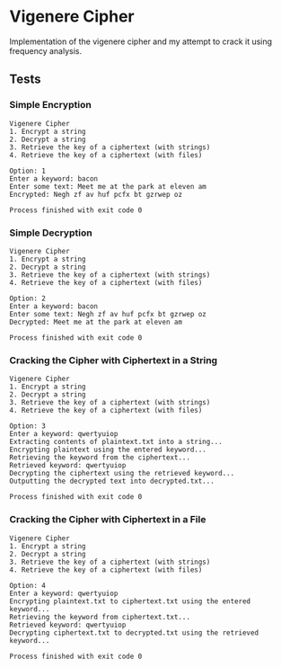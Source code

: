 # Vigenere Cipher

Implementation of the vigenere cipher and my attempt to crack it using frequency analysis.

## Tests

### Simple Encryption

```
Vigenere Cipher
1. Encrypt a string
2. Decrypt a string
3. Retrieve the key of a ciphertext (with strings)
4. Retrieve the key of a ciphertext (with files)

Option: 1
Enter a keyword: bacon
Enter some text: Meet me at the park at eleven am
Encrypted: Negh zf av huf pcfx bt gzrwep oz

Process finished with exit code 0
```

### Simple Decryption

```
Vigenere Cipher
1. Encrypt a string
2. Decrypt a string
3. Retrieve the key of a ciphertext (with strings)
4. Retrieve the key of a ciphertext (with files)

Option: 2
Enter a keyword: bacon
Enter some text: Negh zf av huf pcfx bt gzrwep oz
Decrypted: Meet me at the park at eleven am

Process finished with exit code 0
```

### Cracking the Cipher with Ciphertext in a String

```
Vigenere Cipher
1. Encrypt a string
2. Decrypt a string
3. Retrieve the key of a ciphertext (with strings)
4. Retrieve the key of a ciphertext (with files)

Option: 3
Enter a keyword: qwertyuiop
Extracting contents of plaintext.txt into a string...
Encrypting plaintext using the entered keyword...
Retrieving the keyword from the ciphertext...
Retrieved keyword: qwertyuiop
Decrypting the ciphertext using the retrieved keyword...
Outputting the decrypted text into decrypted.txt...

Process finished with exit code 0
```

### Cracking the Cipher with Ciphertext in a File

```
Vigenere Cipher
1. Encrypt a string
2. Decrypt a string
3. Retrieve the key of a ciphertext (with strings)
4. Retrieve the key of a ciphertext (with files)

Option: 4
Enter a keyword: qwertyuiop
Encrypting plaintext.txt to ciphertext.txt using the entered keyword...
Retrieving the keyword from ciphertext.txt...
Retrieved keyword: qwertyuiop
Decrypting ciphertext.txt to decrypted.txt using the retrieved keyword...

Process finished with exit code 0
```
